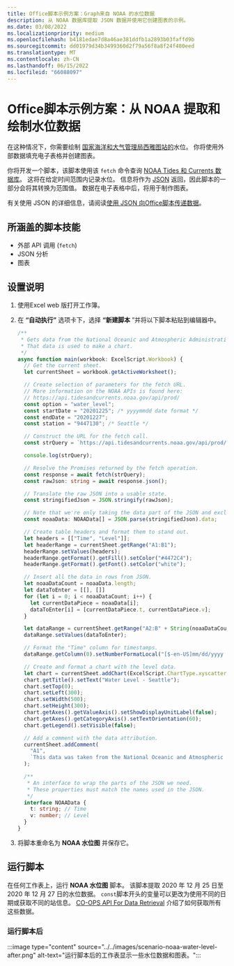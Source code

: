 ```yaml
---
title: Office脚本示例方案：Graph来自 NOAA 的水位数据
description: 从 NOAA 数据库提取 JSON 数据并使用它创建图表的示例。
ms.date: 03/08/2022
ms.localizationpriority: medium
ms.openlocfilehash: b4181edae7d8a46ae381ddfb1a2893b03faffd9b
ms.sourcegitcommit: dd01979d34b3499360d2f79a56f8a8f24f480eed
ms.translationtype: MT
ms.contentlocale: zh-CN
ms.lasthandoff: 06/15/2022
ms.locfileid: "66088097"
---
```

# <a name="office-scripts-sample-scenario-fetch-and-graph-water-level-data-from-noaa"></a>Office脚本示例方案：从 NOAA 提取和绘制水位数据

在这种情况下，你需要绘制 [国家海洋和大气管理局西雅图站的](https://tidesandcurrents.noaa.gov/stationhome.html?id=9447130)水位。 你将使用外部数据填充电子表格并创建图表。

你将开发一个脚本，该脚本使用该 `fetch` 命令查询 [NOAA Tides 和 Currents 数据库](https://tidesandcurrents.noaa.gov/)。 这将在给定时间范围内记录水位。 信息将作为 [JSON](https://www.w3schools.com/whatis/whatis_json.asp) 返回，因此脚本的一部分会将其转换为范围值。 数据在电子表格中后，将用于制作图表。

有关使用 JSON 的详细信息，请阅读[使用 JSON 向Office脚本传递数据](../../develop/use-json.md)。

## <a name="scripting-skills-covered"></a>所涵盖的脚本技能

- 外部 API 调用 (`fetch`) 
- JSON 分析
- 图表

## <a name="setup-instructions"></a>设置说明

1. 使用Excel web 版打开工作簿。

1. 在 **“自动执行”** 选项卡下，选择 **“新建脚本** ”并将以下脚本粘贴到编辑器中。

    ```TypeScript
    /**
     * Gets data from the National Oceanic and Atmospheric Administration's Tides and Currents database. 
     * That data is used to make a chart.
     */
    async function main(workbook: ExcelScript.Workbook) {
      // Get the current sheet.
      let currentSheet = workbook.getActiveWorksheet();
    
      // Create selection of parameters for the fetch URL.
      // More information on the NOAA APIs is found here: 
      // https://api.tidesandcurrents.noaa.gov/api/prod/
      const option = "water_level";
      const startDate = "20201225"; /* yyyymmdd date format */
      const endDate = "20201227";
      const station = "9447130"; /* Seattle */
    
      // Construct the URL for the fetch call.
      const strQuery = `https://api.tidesandcurrents.noaa.gov/api/prod/datagetter?product=${option}&begin_date=${startDate}&end_date=${endDate}&datum=MLLW&station=${station}&units=english&time_zone=gmt&application=NOS.COOPS.TAC.WL&format=json`;
    
      console.log(strQuery);
    
      // Resolve the Promises returned by the fetch operation.
      const response = await fetch(strQuery);
      const rawJson: string = await response.json();
    
      // Translate the raw JSON into a usable state.
      const stringifiedJson = JSON.stringify(rawJson);
    
      // Note that we're only taking the data part of the JSON and excluding the metadata.
      const noaaData: NOAAData[] = JSON.parse(stringifiedJson).data;
    
      // Create table headers and format them to stand out.
      let headers = [["Time", "Level"]];
      let headerRange = currentSheet.getRange("A1:B1");
      headerRange.setValues(headers);
      headerRange.getFormat().getFill().setColor("#4472C4");
      headerRange.getFormat().getFont().setColor("white");
    
      // Insert all the data in rows from JSON.
      let noaaDataCount = noaaData.length;
      let dataToEnter = [[], []]
      for (let i = 0; i < noaaDataCount; i++) {
        let currentDataPiece = noaaData[i];
        dataToEnter[i] = [currentDataPiece.t, currentDataPiece.v];
      }
    
      let dataRange = currentSheet.getRange("A2:B" + String(noaaDataCount + 1)); /* +1 to account for the title row */
      dataRange.setValues(dataToEnter);
    
      // Format the "Time" column for timestamps.
      dataRange.getColumn(0).setNumberFormatLocal("[$-en-US]mm/dd/yyyy hh:mm AM/PM;@");
    
      // Create and format a chart with the level data.
      let chart = currentSheet.addChart(ExcelScript.ChartType.xyscatterSmooth, dataRange);
      chart.getTitle().setText("Water Level - Seattle");
      chart.setTop(0);
      chart.setLeft(300);
      chart.setWidth(500);
      chart.setHeight(300);
      chart.getAxes().getValueAxis().setShowDisplayUnitLabel(false);
      chart.getAxes().getCategoryAxis().setTextOrientation(60);
      chart.getLegend().setVisible(false);
    
      // Add a comment with the data attribution.
      currentSheet.addComment(
        "A1",
        `This data was taken from the National Oceanic and Atmospheric Administration's Tides and Currents database on ${new Date(Date.now())}.`
      );
    
      /**
       * An interface to wrap the parts of the JSON we need.
       * These properties must match the names used in the JSON.
       */ 
      interface NOAAData {
        t: string; // Time
        v: number; // Level
      }
    }
    ```

1. 将脚本重命名为 **NOAA 水位图** 并保存它。

## <a name="running-the-script"></a>运行脚本

在任何工作表上，运行 **NOAA 水位图** 脚本。 该脚本提取 2020 年 12 月 25 日至 2020 年 12 月 27 日的水位数据。 `const`脚本开头的变量可以更改为使用不同的日期或获取不同的站信息。 [CO-OPS API For Data Retrieval](https://api.tidesandcurrents.noaa.gov/api/prod/) 介绍了如何获取所有这些数据。

### <a name="after-running-the-script"></a>运行脚本后

:::image type="content" source="../../images/scenario-noaa-water-level-after.png" alt-text="运行脚本后的工作表显示一些水位数据和图表。":::
